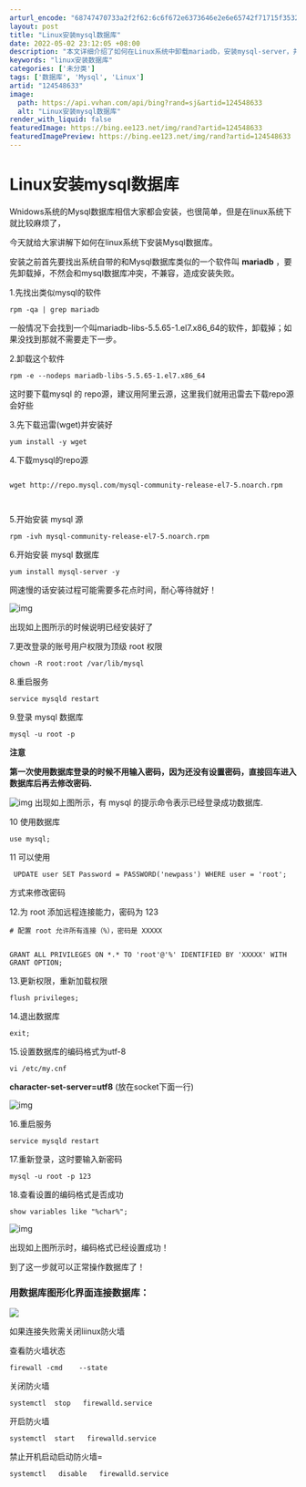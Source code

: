 ```yaml
---
arturl_encode: "68747470733a2f2f62:6c6f672e6373646e2e6e65742f71715f35323733353638332f:61727469636c652f64657461696c732f313234353438363333"
layout: post
title: "Linux安装mysql数据库"
date: 2022-05-02 23:12:05 +08:00
description: "本文详细介绍了如何在Linux系统中卸载mariadb，安装mysql-server，并配置mysq"
keywords: "linux安装数据库"
categories: ['未分类']
tags: ['数据库', 'Mysql', 'Linux']
artid: "124548633"
image:
  path: https://api.vvhan.com/api/bing?rand=sj&artid=124548633
  alt: "Linux安装mysql数据库"
render_with_liquid: false
featuredImage: https://bing.ee123.net/img/rand?artid=124548633
featuredImagePreview: https://bing.ee123.net/img/rand?artid=124548633
---
```


# Linux安装mysql数据库

Wnidows系统的Mysql数据库相信大家都会安装，也很简单，但是在linux系统下就比较麻烦了，
  
今天就给大家讲解下如何在linux系统下安装Mysql数据库。

安装之前首先要找出系统自带的和Mysql数据库类似的一个软件叫
**mariadb**
，要先卸载掉，不然会和mysql数据库冲突，不兼容，造成安装失败。

1.先找出类似mysql的软件

```
rpm -qa | grep mariadb
```

一般情况下会找到一个叫mariadb-libs-5.5.65-1.el7.x86\_64的软件，卸载掉；如果没找到那就不需要走下一步。

2.卸载这个软件

```
rpm -e --nodeps mariadb-libs-5.5.65-1.el7.x86_64
```

这时要下载mysql 的 repo源，建议用阿里云源，这里我们就用迅雷去下载repo源会好些

3.先下载迅雷(wget)并安装好

```
yum install -y wget
```

4.下载mysql的repo源

```
​
wget http://repo.mysql.com/mysql-community-release-el7-5.noarch.rpm

​
```

5.开始安装 mysql 源

```
rpm -ivh mysql-community-release-el7-5.noarch.rpm
```

6.开始安装 mysql 数据库

```
yum install mysql-server -y
```

网速慢的话安装过程可能需要多花点时间，耐心等待就好！
  
![img](https://i-blog.csdnimg.cn/blog_migrate/ddbb1f5387d8327984dad4241b499886.png)
  
出现如上图所示的时候说明已经安装好了

7.更改登录的账号用户权限为顶级 root 权限

```
chown -R root:root /var/lib/mysql
```

8.重启服务

```
service mysqld restart
```

9.登录 mysql 数据库

```
mysql -u root -p
```

**注意**
  
**第一次使用数据库登录的时候不用输入密码，因为还没有设置密码，直接回车进入数据库后再去修改密码.**
  
![img](https://i-blog.csdnimg.cn/blog_migrate/102315829eba60da8559f16a116e69f1.png)
出现如上图所示，有 mysql 的提示命令表示已经登录成功数据库.

10 使用数据库

```
use mysql;
```

11 可以使用

```
 UPDATE user SET Password = PASSWORD('newpass') WHERE user = 'root';
```

方式来修改密码

12.为 root 添加远程连接能力，密码为 123

```
# 配置 root 允许所有连接（%），密码是 XXXXX


```

```
GRANT ALL PRIVILEGES ON *.* TO 'root'@'%' IDENTIFIED BY 'XXXXX' WITH GRANT OPTION;
```

13.更新权限，重新加载权限

```
flush privileges;
```

14.退出数据库

```
exit;

```

15.设置数据库的编码格式为utf-8

```
vi /etc/my.cnf
```

**character-set-server=utf8**
(放在socket下面一行)
  
![img](https://i-blog.csdnimg.cn/blog_migrate/de0e075affc828179603c8f909293c99.png)

16.重启服务

```
service mysqld restart
```

17.重新登录，这时要输入新密码

```
mysql -u root -p 123
```

18.查看设置的编码格式是否成功

```
show variables like "%char%";
```

![img](https://i-blog.csdnimg.cn/blog_migrate/45beb4cc3247e7ac9a495d0571624e52.png)
  
出现如上图所示时，编码格式已经设置成功！
  
到了这一步就可以正常操作数据库了！

### 用数据库图形化界面连接数据库：

![](https://i-blog.csdnimg.cn/blog_migrate/e12bea57ad409356f775654d9e7ddcb3.png)

如果连接失败需关闭liinux防火墙

查看防火墙状态

```
firewall -cmd    --state
```

关闭防火墙

```
systemctl  stop   firewalld.service
```

开启防火墙

```
systemctl  start   firewalld.service
```

禁止开机启动启动防火墙=

```
systemctl   disable   firewalld.service
```